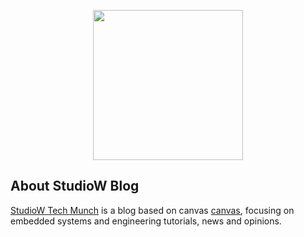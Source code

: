 <p align="center">
    <img src="http://studiow.cf/images/logo-blackbg.png" width="240">
</p>

## About StudioW Blog

[StudioW Tech Munch](http://studiow.cf/blog) is a blog based on canvas [canvas](https://github.com/cnvs/canvas), focusing on embedded systems and engineering tutorials, news and opinions.
